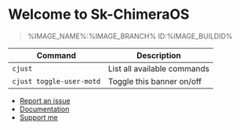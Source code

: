 # Welcome to Sk-ChimeraOS
> %IMAGE_NAME%:%IMAGE_BRANCH%  ID:%IMAGE_BUILDID%

|  Command | Description |
| -------- | ----------- |
| `cjust`  | List all available commands |
| `cjust toggle-user-motd` | Toggle this banner on/off |

- [Report an issue](https://github.com/3003n/chimeraos/issues)
- [Documentation](https://flowus.cn/honjow/share/a865ae01-3bc2-426a-981b-3f16a589cc61)
- [Support me](https://afdian.com/a/3003n)
